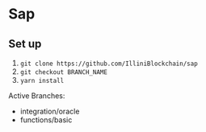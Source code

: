 # Sap

## Set up
1. `git clone https://github.com/IlliniBlockchain/sap`
2. `git checkout BRANCH_NAME`
3. `yarn install`

Active Branches:
- integration/oracle
- functions/basic

